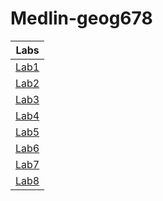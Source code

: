 # Medlin-geog678
|Labs      |
|:--------:|
|[Lab1](Lab1)|
|[Lab2](Lab2/README.md)|
|[Lab3](Lab3/README.md)|
|[Lab4](Lab4/README.md)|
|[Lab5](Lab5/README.md)|
|[Lab6](Lab6/README.md)|
|[Lab7](Lab7/README.md)|
|[Lab8](Lab8/README.md)|
